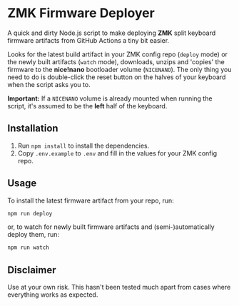 # ZMK Firmware Deployer

A quick and dirty Node.js script to make deploying **ZMK** split keyboard firmware artifacts from GitHub Actions a tiny bit easier.

Looks for the latest build artifact in your ZMK config repo (`deploy` mode) or the newly built artifacts (`watch` mode), downloads, unzips and 'copies' the firmware to the **nice!nano** bootloader volume (`NICENANO`). The only thing you need to do is double-click the reset button on the halves of your keyboard when the script asks you to. 

**Important:** If a `NICENANO` volume is already mounted when running the script, it's assumed to be the **left** half of the keyboard.

## Installation

1. Run `npm install` to install the dependencies.
2. Copy `.env.example` to `.env` and fill in the values for your ZMK config repo.

## Usage

To install the latest firmware artifact from your repo, run:

```bash
npm run deploy
```

or, to watch for newly built firmware artifacts and (semi-)automatically deploy them, run:

```bash
npm run watch
```

## Disclaimer

Use at your own risk. This hasn't been tested much apart from cases where everything works as expected.